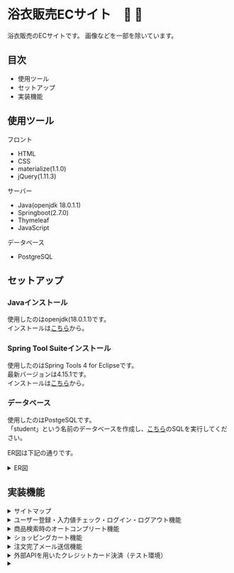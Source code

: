 # 浴衣販売ECサイト　:sunflower: :kimono:
浴衣販売のECサイトです。
画像などを一部を除いています。

## 目次
- 使用ツール
- セットアップ
- 実装機能
## 使用ツール
フロント
- HTML
- CSS
- materialize(1.1.0)
- jQuery(1.11.3)

サーバー
- Java(openjdk 18.0.1.1)
- Springboot(2.7.0)
- Thymeleaf
- JavaScript

データベース
- PostgreSQL

## セットアップ
### Javaインストール
使用したのはopenjdk(18.0.1.1)です。  
インストールは[こちら](https://jdk.java.net/18/)から。

### Spring Tool Suiteインストール
使用したのはSpring Tools 4 for Eclipseです。  
最新バージョンは4.15.1です。  
インストールは[こちら](https://spring.io/tools)から。

### データベース
使用したのはPostgeSQLです。  
「student」という名前のデータベースを作成し、[こちら](https://docs.google.com/document/d/1qPmDEEQ5emsmlowiZsx1e-v_p-lIZqphPEnjqm9M5EI/edit)のSQLを実行してください。  

ER図は下記の通りです。  
<details>
  <summary>ER図</summary>
  準備中
</details>

## 実装機能
<details>
  <summary>サイトマップ</summary>
  
  ![サイトマップ](./img/sitemap.png)
</details>
<details>
  <summary>ユーザー登録・入力値チェック・ログイン・ログアウト機能</summary>
</details>
<details>
  <summary>商品検索時のオートコンプリート機能</summary>
</details>
<details>
  <summary>ショッピングカート機能</summary>
  
  「カートに入れる」ボタンを押すとカートに商品が入り、「削除」ボタンを押すとカートから商品が削除されるように実装しましt。

</details>
<details>
  <summary>注文完了メール送信機能</summary>
  
  注文確認と同時に注文完了メールが自動で送信されるよう設定しました。
  
  ![mail](./img/mail.png)
  
</details>
<details>
  <summary>外部APIを用いたクレジットカード決済（テスト環境）</summary>
  
  [stripe](https://stripe.com/jp)  のテスト環境を用いて、クレジットカードでの決済を導入しました。
  
  ![credit](./img/creditcard.jpg)

</details>
<details>
  <summary></summary>
</details>
